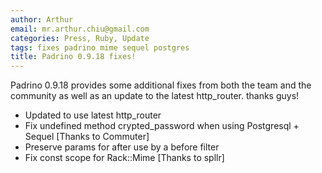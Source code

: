 ```yaml
---
author: Arthur
email: mr.arthur.chiu@gmail.com
categories: Press, Ruby, Update
tags: fixes padrino mime sequel postgres
title: Padrino 0.9.18 fixes!
---
```


Padrino 0.9.18 provides some additional fixes from both the team and the community as well as an update to the latest http\_router. thanks guys!

<break>

-   Updated to use latest http\_router
-   Fix undefined method crypted\_password when using Postgresql + Sequel [Thanks to Commuter]
-   Preserve params for after use by a before filter
-   Fix const scope for Rack::Mime [Thanks to spllr]
